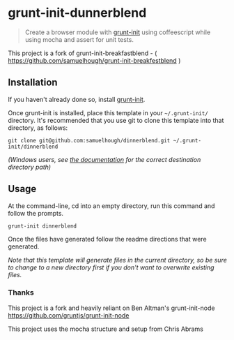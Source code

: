 # grunt-init-dunnerblend

> Create a browser module with [grunt-init][] using coffeescript while using mocha and assert for unit tests.

This project is a fork of grunt-init-breakfastblend - ( https://github.com/samuelhough/grunt-init-breakfestblend )

[grunt-init]: http://gruntjs.com/project-scaffolding

## Installation
If you haven't already done so, install [grunt-init][].

Once grunt-init is installed, place this template in your `~/.grunt-init/` directory. It's recommended that you use git to clone this template into that directory, as follows:

```
git clone git@github.com:samuelhough/dinnerblend.git ~/.grunt-init/dinnerblend
```

_(Windows users, see [the documentation][grunt-init] for the correct destination directory path)_

## Usage

At the command-line, cd into an empty directory, run this command and follow the prompts.

```
grunt-init dinnerblend
```

Once the files have generated follow the readme directions that were generated.

_Note that this template will generate files in the current directory, so be sure to change to a new directory first if you don't want to overwrite existing files._


### Thanks
This project is a fork and heavily reliant on Ben Altman's grunt-init-node
https://github.com/gruntjs/grunt-init-node

This project uses the mocha structure and setup from Chris Abrams
